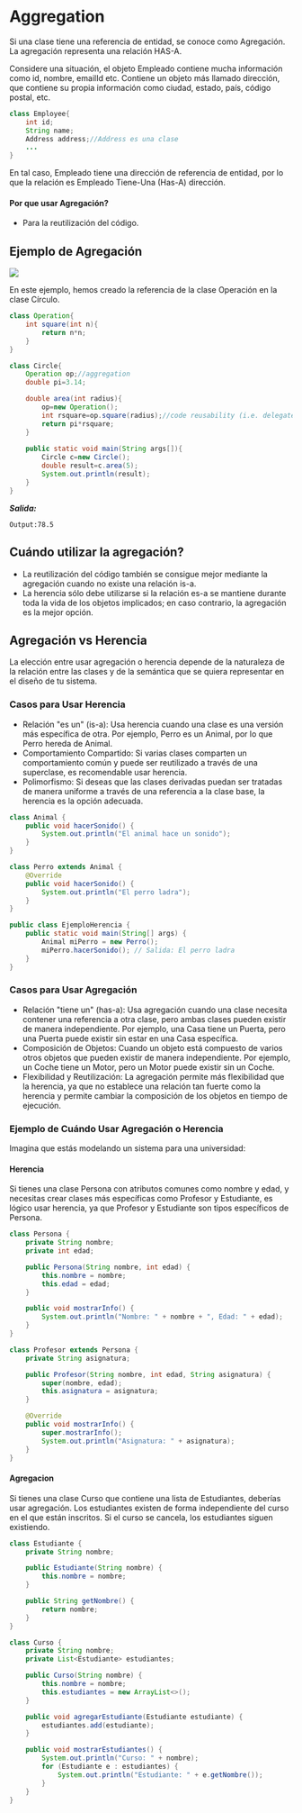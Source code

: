 # Aggregation 

Si una clase tiene una referencia de entidad, se conoce como Agregación. La agregación representa una relación HAS-A.

Considere una situación, el objeto Empleado contiene mucha información como id, nombre, emailId etc. Contiene un objeto más llamado dirección, que contiene su propia información como ciudad, estado, país, código postal, etc.

```java
class Employee{
    int id;
    String name;
    Address address;//Address es una clase
    ...
}
```

En tal caso, Empleado tiene una dirección de referencia de entidad, por lo que la relación es Empleado Tiene-Una (Has-A) dirección.

#### Por que usar Agregación?

- Para la reutilización del código.

## Ejemplo de Agregación

![](https://static.javatpoint.com/images/aggregation.JPG)

En este ejemplo, hemos creado la referencia de la clase Operación en la clase Círculo.

```java
class Operation{
    int square(int n){
        return n*n;
    }
}

class Circle{
    Operation op;//aggregation  
    double pi=3.14;

    double area(int radius){
        op=new Operation();
        int rsquare=op.square(radius);//code reusability (i.e. delegates the method call).  
        return pi*rsquare;
    }
    
    public static void main(String args[]){
        Circle c=new Circle();
        double result=c.area(5);
        System.out.println(result);
    }
}
```

***Salida:***

```text
Output:78.5
```

## Cuándo utilizar la agregación?

- La reutilización del código también se consigue mejor mediante la agregación cuando no existe una relación is-a.
- La herencia sólo debe utilizarse si la relación es-a se mantiene durante toda la vida de los objetos implicados; en caso contrario, la agregación es la mejor opción.

## Agregación vs Herencia

La elección entre usar agregación o herencia depende de la naturaleza de la relación entre las clases y de la semántica que se quiera representar en el diseño de tu sistema.

### Casos para Usar Herencia

- Relación "es un" (is-a): Usa herencia cuando una clase es una versión más específica de otra. Por ejemplo, Perro es un Animal, por lo que Perro hereda de Animal.
- Comportamiento Compartido: Si varias clases comparten un comportamiento común y puede ser reutilizado a través de una superclase, es recomendable usar herencia.
- Polimorfismo: Si deseas que las clases derivadas puedan ser tratadas de manera uniforme a través de una referencia a la clase base, la herencia es la opción adecuada.

```java
class Animal {
    public void hacerSonido() {
        System.out.println("El animal hace un sonido");
    }
}

class Perro extends Animal {
    @Override
    public void hacerSonido() {
        System.out.println("El perro ladra");
    }
}

public class EjemploHerencia {
    public static void main(String[] args) {
        Animal miPerro = new Perro();
        miPerro.hacerSonido(); // Salida: El perro ladra
    }
}
```

### Casos para Usar Agregación

- Relación "tiene un" (has-a): Usa agregación cuando una clase necesita contener una referencia a otra clase, pero ambas clases pueden existir de manera independiente. Por ejemplo, una Casa tiene un Puerta, pero una Puerta puede existir sin estar en una Casa específica.
- Composición de Objetos: Cuando un objeto está compuesto de varios otros objetos que pueden existir de manera independiente. Por ejemplo, un Coche tiene un Motor, pero un Motor puede existir sin un Coche.
- Flexibilidad y Reutilización: La agregación permite más flexibilidad que la herencia, ya que no establece una relación tan fuerte como la herencia y permite cambiar la composición de los objetos en tiempo de ejecución.

### Ejemplo de Cuándo Usar Agregación o Herencia

Imagina que estás modelando un sistema para una universidad:

#### Herencia

Si tienes una clase Persona con atributos comunes como nombre y edad, y necesitas crear clases más específicas como Profesor y Estudiante, es lógico usar herencia, ya que Profesor y Estudiante son tipos específicos de Persona.

```java
class Persona {
    private String nombre;
    private int edad;

    public Persona(String nombre, int edad) {
        this.nombre = nombre;
        this.edad = edad;
    }

    public void mostrarInfo() {
        System.out.println("Nombre: " + nombre + ", Edad: " + edad);
    }
}

class Profesor extends Persona {
    private String asignatura;

    public Profesor(String nombre, int edad, String asignatura) {
        super(nombre, edad);
        this.asignatura = asignatura;
    }

    @Override
    public void mostrarInfo() {
        super.mostrarInfo();
        System.out.println("Asignatura: " + asignatura);
    }
}
```

#### Agregacion

Si tienes una clase Curso que contiene una lista de Estudiantes, deberías usar agregación. Los estudiantes existen de forma independiente del curso en el que están inscritos. Si el curso se cancela, los estudiantes siguen existiendo.

```java
class Estudiante {
    private String nombre;

    public Estudiante(String nombre) {
        this.nombre = nombre;
    }

    public String getNombre() {
        return nombre;
    }
}

class Curso {
    private String nombre;
    private List<Estudiante> estudiantes;

    public Curso(String nombre) {
        this.nombre = nombre;
        this.estudiantes = new ArrayList<>();
    }

    public void agregarEstudiante(Estudiante estudiante) {
        estudiantes.add(estudiante);
    }

    public void mostrarEstudiantes() {
        System.out.println("Curso: " + nombre);
        for (Estudiante e : estudiantes) {
            System.out.println("Estudiante: " + e.getNombre());
        }
    }
}
```